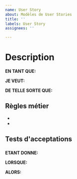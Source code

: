 ```yaml
---
name: User Story
about: Modèles de User Stories
title: ''
labels: User Story
assignees: ''

---
```


# Description

**EN TANT QUE:** 

**JE VEUT:** 

**DE TELLE SORTE QUE:** 


## Règles métier
- 
- 

## Tests d'acceptations

### 
**ETANT DONNE:** 

**LORSQUE:** 

**ALORS:**
